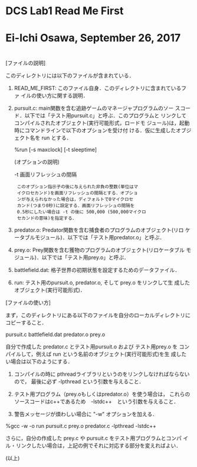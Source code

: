 # DCS Lab1 Read Me First
#
# Ei-Ichi Osawa, September 26, 2017
#

[ファイルの説明]

このディレクトリには以下のファイルが含まれている．

1. READ_ME_FIRST: このファイル自身．このディレクトリに含まれているファ
	イルの使い方に関する説明．

2. pursuit.c: main関数を含む追跡ゲームのマネージャプログラムのソー
	スコード．以下では「テスト用pursuit.c」と呼ぶ．このプログラムと
	リンクしてコンパイルされたオブジェクト(実行可能形式，ロードモ
	ジュール)は，起動時にコマンドラインで以下のオプションを受け付
	ける．仮に生成したオブジェクト名を run とする．

	%run [-s maxclock] [-t sleeptime]

	(オプションの説明)

	-t	画面リフレッシュの間隔

		このオプション指示子の後に与えられた非負の整数(単位はマ
		イクロセカンド)を画面リフレッシュの間隔とする．オプショ 
		ンが与えられなかった場合は，ディフォルトで0マイクロセ
		カンド(つまり0秒)に設定する．画面リフレッシュの間隔を
		0.5秒にしたい場合は -t の後に 500,000 (500,000マイクロ
		セカンドの意味)を指定する．

3. predator.o: Predator関数を含む捕食者のプログラムのオブジェクト(リロ
	ケータブルモジュール)．以下では「テスト用predator.o」と呼ぶ．

4. prey.o: Prey関数を含む獲物のプログラムのオブジェクト(リロケータブル
	モジュール)．以下では「テスト用prey.o」と呼ぶ．

5. battlefield.dat: 格子世界の初期状態を設定するためのデータファイル．

6. run: テスト用のpursuit.o, predator.o, そして prey.o をリンクして生
	成したオブジェクト(実行可能形式)．

[ファイルの使い方]

まず，このディレクトリにある以下のファイルを自分のローカルディレクトリに
コピーすること．

pursuit.c
battlefield.dat
predator.o
prey.o

自分で作成した predator.c とテスト用pursuit.o および テスト用prey.o を
コンパイルして，例えば run という名前のオブジェクト(実行可能形式)を生
成したい場合は以下のようにする．

1) コンパイルの時に pthreadライブラリというのをリンクしなければならないので，
最後に必ず -lpthread という引数を与えること．

2) テスト用プログラム（prey.oもしくはpredator.o）を使う場合は，
これらのソースコードはc++であるため　-lstdc++　という引数を与えること．

3) 警告メッセージが煩わしい場合に "-w" オプションを加える．

%gcc -w -o run pursuit.c prey.o  predator.c -lpthread  -lstdc++

さらに，自分の作成した prey.c や pursuit.c をテスト用プログラムとコンパ
イル・リンクしたい場合は，上記の例でそれに対応する部分を変えればよい．

(以上)

